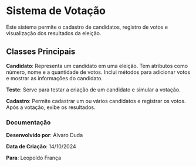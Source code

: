 # Sistema de Votação

Este sistema permite o cadastro de candidatos, registro de votos e visualização dos resultados da eleição.

## Classes Principais

 **Candidato**:
    Representa um candidato em uma eleição.
    Tem atributos como número, nome e a quantidade de votos.
    Inclui métodos para adicionar votos e mostrar as informações do candidato.

 **Teste**:
    Serve para testar a criação de um candidato e simular a votação.

 **Cadastro**:
    Permite cadastrar um ou vários candidatos e registrar os votos.
    Após a votação, exibe os resultados.


### Documentação

 **Desenvolvido por**: Álvaro Duda
 
 **Data de Criação**: 14/10/2024
 
 **Para**: Leopoldo França
